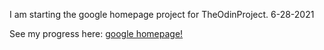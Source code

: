 I am starting the google homepage project for TheOdinProject. 6-28-2021

See my progress here: <a href="https://TYLPHE.github.io/google-homepage/" rel="nofollow">google homepage!</a>
